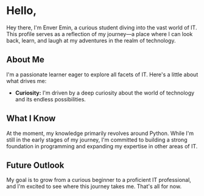 # Hello,

Hey there, I'm Enver Emin, a curious student diving into the vast world of IT. This profile serves as a reflection of my journey—a place where I can look back, learn, and laugh at my adventures in the realm of technology.

## About Me

I'm a passionate learner eager to explore all facets of IT. Here's a little about what drives me:

- **Curiosity:** I'm driven by a deep curiosity about the world of technology and its endless possibilities.

## What I Know

At the moment, my knowledge primarily revolves around Python. While I'm still in the early stages of my journey, I'm committed to building a strong foundation in programming and expanding my expertise in other areas of IT.

## Future Outlook

My goal is to grow from a curious beginner to a proficient IT professional, and I'm excited to see where this journey takes me.
That's all for now.
